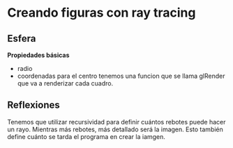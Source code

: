 # Creando figuras con ray tracing

## Esfera
**Propiedades básicas**
- radio
- coordenadas para el centro
tenemos una funcion que se llama glRender que va a renderizar cada cuadro.

## Reflexiones
Tenemos que utilizar recursividad para definir cuántos rebotes puede hacer un rayo. Mientras más rebotes, más detallado será la imagen. Esto también define cuánto se tarda el programa en crear la iamgen.









